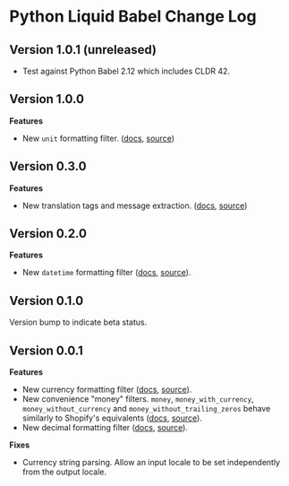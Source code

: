 # Python Liquid Babel Change Log

## Version 1.0.1 (unreleased)

- Test against Python Babel 2.12 which includes CLDR 42.

## Version 1.0.0

**Features**

- New `unit` formatting filter. ([docs](https://jg-rp.github.io/liquid/babel/filters#unit), [source](https://github.com/jg-rp/liquid-babel/blob/main/liquid_babel/filters/unit.py))

## Version 0.3.0

**Features**

- New translation tags and message extraction. ([docs](https://jg-rp.github.io/liquid/babel/introduction#translations), [source](https://github.com/jg-rp/liquid-babel/tree/main/liquid_babel/messages))

## Version 0.2.0

**Features**

- New `datetime` formatting filter ([docs](https://jg-rp.github.io/liquid/babel/filters#datetime), [source](https://github.com/jg-rp/liquid-babel/blob/main/liquid_babel/filters/date_and_time.py)).

## Version 0.1.0

Version bump to indicate beta status.

## Version 0.0.1

**Features**

- New currency formatting filter ([docs](https://jg-rp.github.io/liquid/babel/filters#currency), [source](https://github.com/jg-rp/liquid-babel/blob/main/liquid_babel/filters/currency.py)).
- New convenience "money" filters. `money`, `money_with_currency`, `money_without_currency` and `money_without_trailing_zeros` behave similarly to Shopify's equivalents ([docs](https://jg-rp.github.io/liquid/babel/filters#money), [source](https://github.com/jg-rp/liquid-babel/blob/main/liquid_babel/filters/__init__.py)).
- New decimal formatting filter ([docs](https://jg-rp.github.io/liquid/babel/filters#decimal--number), [source](https://github.com/jg-rp/liquid-babel/blob/main/liquid_babel/filters/number.py)).

**Fixes**

- Currency string parsing. Allow an input locale to be set independently from the output locale.
